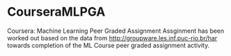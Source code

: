 # CourseraMLPGA
Coursera: Machine Learning Peer Graded Assignment
Assginment has been worked out based on the data from http://groupware.les.inf.puc-rio.br/har towards completion of the ML Course peer graded assignment activity.
